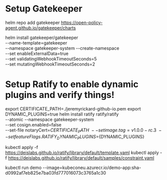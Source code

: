 # Setup Gatekeeper

helm repo add gatekeeper https://open-policy-agent.github.io/gatekeeper/charts

helm install gatekeeper/gatekeeper  \
    --name-template=gatekeeper \
    --namespace gatekeeper-system --create-namespace \
    --set enableExternalData=true \
    --set validatingWebhookTimeoutSeconds=5 \
    --set mutatingWebhookTimeoutSeconds=2

# Setup Ratify to enable dynamic plugins and verify things!

export CERTIFICATE_PATH=./jeremyrickard-github-io.pem
export DYNAMIC_PLUGINS=true
helm install ratify ratify/ratify \
    --atomic --namespace gatekeeper-system \
    --set cosign.enabled=false \
    --set-file notaryCert=${CERTIFICATE_PATH} \
    --set image.tag=v1.0.0-rc.3 \
     --set featureFlags.RATIFY_DYNAMIC_PLUGINS=${DYNAMIC_PLUGINS}
    
kubectl apply -f https://deislabs.github.io/ratify/library/default/template.yaml
kubectl apply -f https://deislabs.github.io/ratify/library/default/samples/constraint.yaml

kubectl run demo --image=kubeconeu.azurecr.io/demo-app:sha-d0992af7eb825e7ba03fd777016073c3765a1c30

